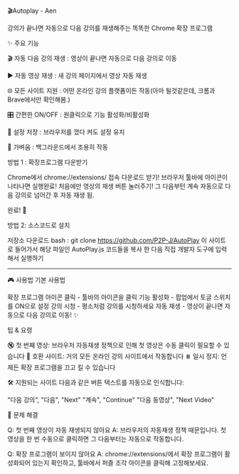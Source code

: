 🎬Autoplay - Aen

강의가 끝나면 자동으로 다음 강의를 재생해주는 똑똑한 Chrome 확장 프로그램

✨ 주요 기능


🎬 자동 다음 강의 재생 : 영상이 끝나면 자동으로 다음 강의로 이동

▶️ 자동 영상 재생 : 새 강의 페이지에서 영상 자동 재생

🌐 모든 사이트 지원 : 어떤 온라인 강의 플랫폼이든 작동(아마 될것같은데, 크롬과 Brave에서만 확인해봄.)

🎛️ 간편한 ON/OFF : 원클릭으로 기능 활성화/비활성화

💾 설정 저장 : 브라우저를 껐다 켜도 설정 유지

🚀 가벼움 : 백그라운드에서 조용히 작동


방법 1 : 확장프로그램 다운받기

Chrome에서 chrome://extensions/ 접속
다운로드 받기!
브라우저 툴바에 아이콘이 나타나면 실행완료!
처음에만 영상의 재생 버튼 눌러주기!
그 다음부턴 계속 자동으로 다음 강의로 넘어간 후 자동 재생 됨.

완료! 🎉

방법 2: 소스코드로 설치

저장소 다운로드
bash : git clone https://github.com/P2P-J/AutoPlay
이 사이트로 들어가서 해당 파일인 AutoPlay.js 코드들을 복사 한 다음 직접 개발자 도구에 입력해서 실행하기

---

🎮 사용법
기본 사용법

확장 프로그램 아이콘 클릭 - 툴바의 아이콘을 클릭
기능 활성화 - 팝업에서 토글 스위치를 ON으로 설정
강의 시청 - 평소처럼 강의를 시청하세요
자동 재생 - 영상이 끝나면 자동으로 다음 강의로 이동! ✨

팁 & 요령

🔇 첫 번째 영상: 브라우저 자동재생 정책으로 인해 첫 영상은 수동 클릭이 필요할 수 있습니다
🎯 호환 사이트: 거의 모든 온라인 강의 사이트에서 작동합니다
⏸️ 일시 정지: 언제든 확장 프로그램을 끄고 킬 수 있습니다

🛠️ 지원되는 사이트
다음과 같은 버튼 텍스트를 자동으로 인식합니다:

"다음 강의", "다음", "Next"
"계속", "Continue"
"다음 동영상", "Next Video"

🐛 문제 해결

Q: 첫 번째 영상이 자동 재생되지 않아요
A: 브라우저의 자동재생 정책 때문입니다. 첫 영상을 한 번 수동으로 클릭하면 그 다음부터는 자동으로 작동합니다.

Q: 확장 프로그램이 보이지 않아요
A: chrome://extensions/에서 확장 프로그램이 활성화되어 있는지 확인하고, 툴바에서 퍼즐 조각 아이콘을 클릭해 고정해보세요.
